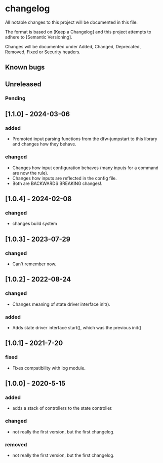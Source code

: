 # changelog

All notable changes to this project will be documented in this file.

The format is based on [Keep a Changelog] and this project attempts to adhere to [Semantic Versioning].

Changes will be documented under Added, Changed, Deprecated, Removed, Fixed or Security headers.

## Known bugs

## Unreleased

### Pending

## [1.1.0] - 2024-03-06
### added
- Promoted input parsing functions from the dfw-jumpstart to this library and changes how they behave.

### changed
- Changes how input configuration behaves (many inputs for a command are now the rule).
- Changes how inputs are reflected in the config file.
- Both are BACKWARDS BREAKING changes!.

## [1.0.4] - 2024-02-08
### changed
- changes build system

## [1.0.3] - 2023-07-29
### changed
- Can't remember now.

## [1.0.2] - 2022-08-24
### changed
- Changes meaning of state driver interface init().

### added
- Adds state driver interface start(), which was the previous init()

## [1.0.1] - 2021-7-20
### fixed
- Fixes compatibility with log module.

## [1.0.0] - 2020-5-15
### added

- adds a stack of controllers to the state controller.

### changed

- not really the first version, but the first changelog.

### removed

- not really the first version, but the first changelog.
